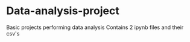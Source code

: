 # Data-analysis-project
Basic projects performing data analysis
Contains 2 ipynb files and their csv's
